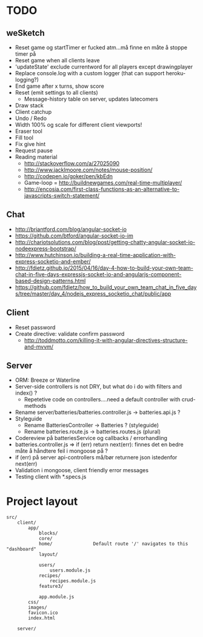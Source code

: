 # TODO

## weSketch
- Reset game og startTimer er fucked atm...må finne en måte å stoppe timer på
- Reset game when all clients leave
- 'updateState' exclude currentword for all players except drawingplayer
- Replace console.log with a custom logger (that can support heroku-logging?)
- End game after x turns, show score
- Reset (emit settings to all clients)
	- Message-history table on server, updates latecomers
- Draw stack
- Client catchup
- Undo / Redo
- Width 100% og scale for different client viewports!
- Eraser tool
- Fill tool
- Fix give hint
- Request pause
- Reading material
	- http://stackoverflow.com/a/27025090
	- http://www.jacklmoore.com/notes/mouse-position/
	- http://codepen.io/goker/pen/kbEdn
	- Game-loop = http://buildnewgames.com/real-time-multiplayer/
	- http://encosia.com/first-class-functions-as-an-alternative-to-javascripts-switch-statement/

## Chat
- http://briantford.com/blog/angular-socket-io
- https://github.com/btford/angular-socket-io-im
- http://chariotsolutions.com/blog/post/getting-chatty-angular-socket-io-nodeexpress-bootstrap/
- http://www.hutchinson.io/building-a-real-time-application-with-express-socketio-and-ember/
- http://fdietz.github.io/2015/04/16/day-4-how-to-build-your-own-team-chat-in-five-days-expressjs-socket-io-and-angularjs-component-based-design-patterns.html
- https://github.com/fdietz/how_to_build_your_own_team_chat_in_five_days/tree/master/day_4/nodejs_express_socketio_chat/public/app

## Client
- Reset password
- Create directive: validate confirm password
	- http://toddmotto.com/killing-it-with-angular-directives-structure-and-mvvm/

## Server
- ORM: Breeze or Waterline
- Server-side controllers is not DRY, but what do i do with filters and index() ?
	- Repetetive code on controllers....need a default controller with crud-methods
- Rename server/batteries/batteries.controller.js -> batteries.api.js ?
- Styleguide
	- Rename BatteriesController -> Batteries ? (styleguide)
	- Rename batteries.route.js -> batteries.routes.js (plural)
- Codereview på batteriesService og callbacks / errorhandling
- batteries.controller.js => if (err) return next(err): finnes det en bedre måte å håndtere feil i mongoose på ?
- if (err) på server api-controllers må/bør returnere json istedenfor next(err)
- Validation i mongoose, client friendly error messages
- Testing client with *.specs.js

# Project layout

```
src/
	client/
		app/
			blocks/
			core/
			home/				Default route '/' navigates to this "dashboard"
			layout/

			users/
				users.module.js
			recipes/
				recipes.module.js
			feature3/

			app.module.js
		css/
		images/
		favicon.ico
		index.html

	server/
```
